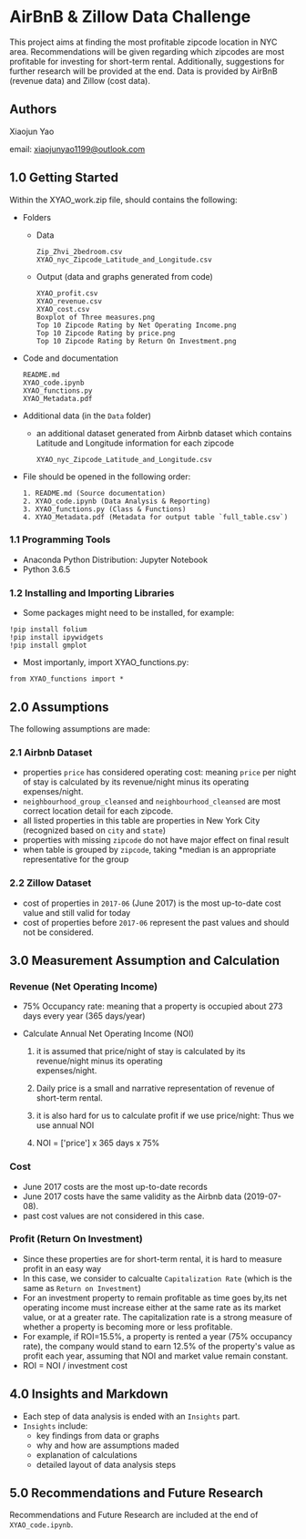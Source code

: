 # AirBnB & Zillow Data Challenge

This project aims at finding the most profitable zipcode location in NYC area. 
Recommendations will be given regarding which zipcodes are most profitable for investing for short-term rental. 
Additionally, suggestions for further research will be provided at the end. 
Data is provided by AirBnB (revenue data) and Zillow (cost data).

## Authors
Xiaojun Yao

email: xiaojunyao1199@outlook.com

## 1.0 Getting Started
Within the XYAO_work.zip file, should contains the following:
* Folders
  - Data 
    ```
    Zip_Zhvi_2bedroom.csv
    XYAO_nyc_Zipcode_Latitude_and_Longitude.csv
    ```
  - Output (data and graphs generated from code)
    ```
    XYAO_profit.csv
    XYAO_revenue.csv
    XYAO_cost.csv
    Boxplot of Three measures.png
    Top 10 Zipcode Rating by Net Operating Income.png
    Top 10 Zipcode Rating by price.png
    Top 10 Zipcode Rating by Return On Investment.png
    ```
* Code and documentation
    ```
    README.md
    XYAO_code.ipynb
    XYAO_functions.py
    XYAO_Metadata.pdf
    ```

* Additional data (in the `Data` folder)
  - an additional dataset generated from Airbnb dataset which contains Latitude and Longitude information for each zipcode
    ```
    XYAO_nyc_Zipcode_Latitude_and_Longitude.csv
    ````
 
* File should be opened in the following order:
    ```
    1. README.md (Source documentation)
    2. XYAO_code.ipynb (Data Analysis & Reporting)
    3. XYAO_functions.py (Class & Functions)
    4. XYAO_Metadata.pdf (Metadata for output table `full_table.csv`)
    ```

### 1.1 Programming Tools
* Anaconda Python Distribution: Jupyter Notebook
* Python 3.6.5

### 1.2 Installing and Importing Libraries

* Some packages might need to be installed, for example:
```
!pip install folium
!pip install ipywidgets
!pip install gmplot
```
* Most importanly, import XYAO_functions.py:
```
from XYAO_functions import *
```

## 2.0 Assumptions 
The following assumptions are made:

### 2.1 Airbnb Dataset
* properties `price` has considered operating cost: meaning `price` per night of stay is calculated by its revenue/night minus its operating expenses/night.
* `neighbourhood_group_cleansed` and `neighbourhood_cleansed` are most correct location detail for each zipcode.
* all listed properties in this table are properties in New York City (recognized based on `city` and `state`)
* properties with missing `zipcode` do not have major effect on final result
* when table is grouped by `zipcode`, taking *median is an appropriate representative for the group

### 2.2 Zillow Dataset
* cost of properties in `2017-06` (June 2017) is the most up-to-date cost value and still valid for today
* cost of properties before `2017-06` represent the past values and should not be considered.

## 3.0 Measurement Assumption and Calculation

### Revenue (Net Operating Income)
* 75% Occupancy rate: meaning that a property is occupied about 273 days every year (365 days/year)
* Calculate Annual Net Operating Income (NOI)

  1. it is assumed that price/night of stay is calculated by its revenue/night minus its operating           
        expenses/night.

  2. Daily price is a small and narrative representation of revenue of short-term rental. 
    
  3. it is also hard for us to calculate profit if we use price/night: Thus we use annual NOI 
  
  4. NOI = ['price'] x 365 days x 75%

### Cost
* June 2017 costs are the most up-to-date records
* June 2017 costs have the same validity as the Airbnb data (2019-07-08).
* past cost values are not considered in this case.

### Profit (Return On Investment)
* Since these properties are for short-term rental, it is hard to measure profit in an easy way 
* In this case, we consider to calcualte `Capitalization Rate` (which is the same as `Return on Investment`)
* For an investment property to remain profitable as time goes by,its net operating income must increase either at the same rate as its market value, or at a greater rate. The capitalization rate is a strong measure of whether a property is becoming more or less profitable.
* For example, if ROI=15.5%, a property is rented a year (75% occupancy rate), the company would stand to earn 12.5% of the property's value as profit each year, assuming that NOI and market value remain constant.
* ROI = NOI / investment cost

## 4.0 Insights and Markdown 
* Each step of data analysis is ended with an `Insights` part. 
* `Insights` include:
    * key findings from data or graphs
    * why and how are assumptions maded
    * explanation of calculations
    * detailed layout of data analysis steps

## 5.0 Recommendations and Future Research
Recommendations and Future Research are included at the end of `XYAO_code.ipynb`. 


